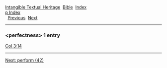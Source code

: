 [Intangible Textual Heritage](../../index)  [Bible](../index) 
[Index](index)   
[p Index](_p_)  
  [Previous](c08395)  [Next](c08397) 

------------------------------------------------------------------------

### &lt;perfectness&gt; 1 entry

[Col 3:14](../kjv/col003.htm#014)  

------------------------------------------------------------------------

[Next: perform (42)](c08397)
